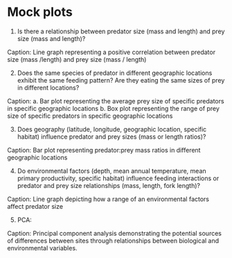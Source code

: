 # Mock plots

1. Is there a relationship between predator size (mass and length) and prey size (mass and length)?

Caption: 
Line graph representing a positive correlation between predator size (mass /length) and prey size (mass / length)

2. Does the same species of predator in different geographic locations exhibit the same feeding pattern? Are they eating the same sizes of prey in different locations?

Caption:
a. Bar plot representing the average prey size of specific predators in specific geographic locations
b. Box plot representing the range of prey size of specific predators in specific geographic locations 

3. Does geography (latitude, longitude, geographic location, specific habitat) influence predator and prey sizes (mass or length ratios)?

Caption:
Bar plot representing predator:prey mass ratios in different geographic locations 

4. Do environmental factors (depth, mean annual temperature, mean primary productivity, specific habitat) influence feeding interactions or predator and prey size relationships (mass, length, fork length)?

Caption: 
Line graph depicting how a range of an environmental factors affect predator size 

5. PCA:

Caption: Principal component analysis demonstrating the potential sources of differences between sites through relationships between biological and environmental variables.
